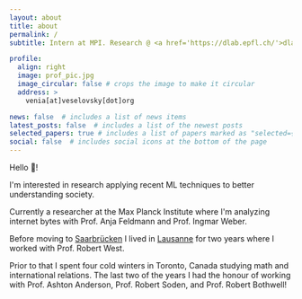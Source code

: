 ```yaml
---
layout: about
title: about
permalink: /
subtitle: Intern at MPI. Research @ <a href='https://dlab.epfl.ch/'>dlab</a> and <a href='http://csslab.cs.toronto.edu/'>css lab</a>

profile:
  align: right
  image: prof_pic.jpg
  image_circular: false # crops the image to make it circular
  address: >
    venia[at]veselovsky[dot]org

news: false  # includes a list of news items
latest_posts: false  # includes a list of the newest posts
selected_papers: true # includes a list of papers marked as "selected={true}"
social: false  # includes social icons at the bottom of the page
---
```


Hello 👋! 

I'm interested in research applying recent ML techniques to better understanding society. 

Currently a researcher at the Max Planck Institute where I'm analyzing internet bytes with Prof. Anja Feldmann and Prof. Ingmar Weber.

Before moving to [Saarbrücken](https://en.wikipedia.org/wiki/Scheidt_(Saarbr%C3%BCcken)) I lived in [Lausanne](https://olympics.com/ioc/history/lausanne) for two years where I worked with Prof. Robert West. 

Prior to that I spent four cold winters in Toronto, Canada studying math and international relations. The last two of the years I had the honour of working with Prof. Ashton Anderson, Prof. Robert Soden, and Prof. Robert Bothwell! 